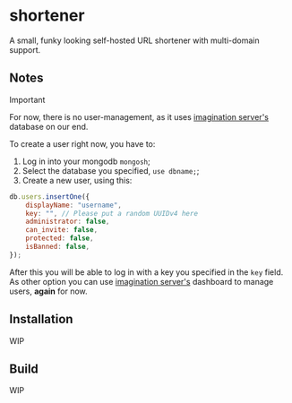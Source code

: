 # shortener

A small, funky looking self-hosted URL shortener with multi-domain support.

## Notes

> [!IMPORTANT]  
> For now, there is no user-management, as it uses [imagination server's](https://github.com/LMNYX/imagination-server) database on our end.

To create a user right now, you have to:

1. Log in into your mongodb `mongosh`;
2. Select the database you specified, `use dbname;`;
3. Create a new user, using this:

```js
db.users.insertOne({
	displayName: "username",
	key: "", // Please put a random UUIDv4 here
	administrator: false,
	can_invite: false,
	protected: false,
	isBanned: false,
});
```

After this you will be able to log in with a key you specified in the `key` field. As other option you can use [imagination server's](https://github.com/LMNYX/imagination-server) dashboard to manage users, **again** for now.

## Installation

WIP

## Build

WIP
